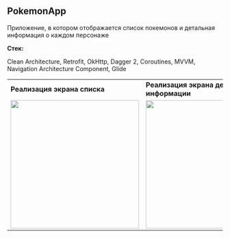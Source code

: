 ## PokemonApp

Приложение, в котором отображается список покемонов и детальная информация о каждом персонаже

<b>Стек:</b>
<p>Clean Architecture, Retrofit, OkHttp, Dagger 2, Coroutines, MVVM, Navigation Architecture Component, Glide</p>

<table>
  <tr>
    <td><b>Реализация экрана списка</b></td>
    <td><b>Реализация экрана детальной информации</b></td>
  </tr>
  <tr>
    <td><img src="https://github.com/avbolotova/PokemonAppVk/blob/di/app/src/main/res/drawable/screenshot132504.png" width="300"></td>
    <td><img src="https://github.com/avbolotova/PokemonAppVk/blob/di/app/src/main/res/drawable/screenshot132527.png" width="300"></td>
  </tr>
</table>

